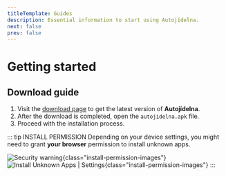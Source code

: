 ```yaml
---
titleTemplate: Guides
description: Essential information to start using Autojídelna.
next: false
prev: false
---
```


# Getting started

## Download guide

1. Visit the [download page][download] to get the latest version of **Autojídelna**.
2. After the download is completed, open the `autojidelna.apk` file.
3. Proceed with the installation process.

::: tip INSTALL PERMISSION
Depending on your device settings, you might need to grant **your browser** permission to install unknown apps.

![Security warning][install-permission]{class="install-permission-images"}
![Install Unknown Apps | Settings][unknown-apps]{class="install-permission-images"}
:::

<!-- Links -->

[download]: /en/download.md
[install-permission]: /guides_install_permission.webp "Security warning"
[unknown-apps]: /guides_install_unknown_apps_settings.webp "Install Unknown Apps | Settings"
